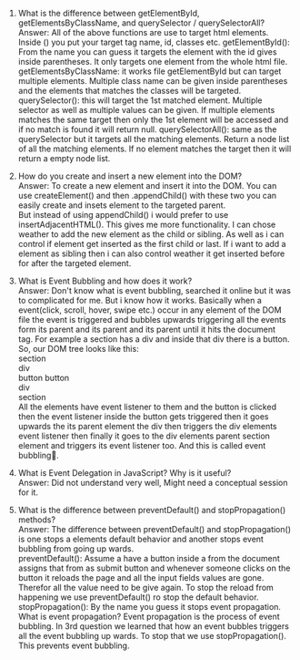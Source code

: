 1. What is the difference between getElementById, getElementsByClassName, and querySelector / querySelectorAll?  
Answer: All of the above functions are use to target html elements. Inside () you put your target tag name, id, classes etc. 
getElementById(): From the name you can guess it targets the element with the id gives inside parentheses. It only targets one element from the whole html file.  
getElementsByClassName: it works file getElementById but can target multiple elements. Multiple class name can be given inside parentheses and the elements that matches the classes will be targeted.  
querySelector(): this will target the 1st matched element. Multiple selector as well as multiple values can be given. If multiple elements matches the same target then only the 1st element will be accessed and if no match is found it will return null.
querySelectorAll(): same as the querySelector but it targets all the matching elements. Return a node list of all the matching elements. If no element matches the target then it will return a empty node list.

2. How do you create and insert a new element into the DOM?  
Answer: To create a new element and insert it into the DOM. You can use createElement() and then .appendChild() with these two you can easily create and insets element to the targeted parent.  
But instead of using appendChild() i would prefer to use insertAdjacentHTML(). This gives me more functionality. I can chose weather to add the new element as the child or sibling. As well as i can control if element get inserted as the first child or last. If i want to add a element as sibling then i can also control weather it get inserted before for after the targeted element.

3. What is Event Bubbling and how does it work?  
Answer: Don't know what is event bubbling, searched it online but it was to complicated for me. But i know how it works.
Basically when a event(click, scroll, hover, swipe etc.) occur in any element of the DOM file the event is triggered and bubbles upwards triggering all the events form its parent and its parent and its parent until it hits the document tag. For example a section has a div and inside that div there is a button. So, our DOM tree looks like this:  
section  
    div  
        button button  
    div  
section  
All the elements have event listener to them and the button is clicked then the event listener inside the button gets triggered then it goes upwards the its parent element the div then triggers the div elements event listener then finally it goes to the div elements parent section element and triggers its event listener too. And this is called event bubbling🙂.

4. What is Event Delegation in JavaScript? Why is it useful?  
Answer: Did not understand very well, Might need a conceptual session for it.

5. What is the difference between preventDefault() and stopPropagation() methods?  
Answer: The difference between preventDefault() and stopPropagation() is one stops a elements default behavior and another stops event bubbling from going up wards.  
preventDefault(): Assume a have a button inside a from the document assigns that from as submit button and whenever someone clicks on the button it reloads the page and all the input fields values are gone. Therefor all the value need to be give again. To stop the reload from happening we use preventDefault() ro stop the default behavior.  
stopPropagation(): By the name you guess it stops event propagation. What is event propagation? Event propagation is the process of event bubbling. In 3rd question we learned that how an event bubbles triggers all the event bubbling up wards. To stop that we use stopPropagation(). This prevents event bubbling.